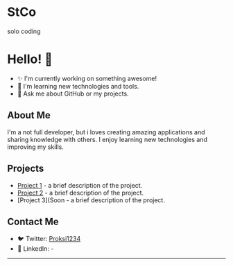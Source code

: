 # StCo
solo coding
# Hello! 👋

- ✨ I'm currently working on something awesome!
- 🌱 I'm learning new technologies and tools.
- 💬 Ask me about GitHub or my projects.

## About Me

I'm a not full developer, but i loves creating amazing applications and sharing knowledge with others. I enjoy learning new technologies and improving my skills.

## Projects

- [Project 1](Soon) - a brief description of the project.
- [Project 2](Soon) - a brief description of the project.
- [Project 3](Soon - a brief description of the project.

## Contact Me

- 🐦 Twitter: [Proksi1234]([https://twitter.com/your-username](https://x.com/Proksi1234))
- 💼 LinkedIn: -

---
